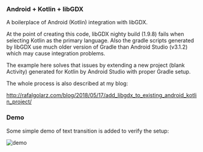 ### Android + Kotlin + libGDX

A boilerplace of Android (Kotlin) integration with libGDX.

At the point of creating this code, libGDX nighty build (1.9.8) fails when selecting Kotlin as the primary language.
Also the gradle scripts generated by libGDX use much older version of Gradle than Android Studio (v3.1.2) which may cause integration problems.

The example here solves that issues by extending a new project (blank Activity) generated for Kotlin by Android Studio with proper Gradle setup.

The whole process is also described at my blog: 

http://rafalgolarz.com/blog/2018/05/17/add_libgdx_to_existing_android_kotlin_project/

### Demo

Some simple demo of text transition is added to verify the setup:

![demo](http://rafalgolarz.com/img/posts/demo.gif)
